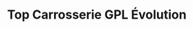 ---
title: "Top Carrosserie GPL Évolution"
url: /bonchamp-les-laval/top-carrosserie-gpl-evolution/
shop: Autowerkstatt
---